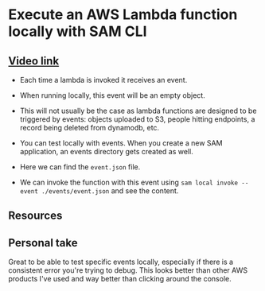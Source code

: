 # Execute an AWS Lambda function locally with SAM CLI

## [Video link](https://egghead.io/lessons/aws-run-a-lambda-function-locally-with-a-custom-event-using-aws-sam-cli?pl=learn-aws-serverless-application-model-aws-sam-framework-from-scratch-baf9)

- Each time a lambda is invoked it receives an event.

- When running locally, this event will be an empty object.

- This will not usually be the case as lambda functions are designed to be triggered by events: objects uploaded to S3, people hitting endpoints, a record being deleted from dynamodb, etc.

- You can test locally with events. When you create a new SAM application, an events directory gets created as well.

- Here we can find the `event.json` file.

- We can invoke the function with this event using `sam local invoke --event ./events/event.json` and see the content.

## Resources

## Personal take

Great to be able to test specific events locally, especially if there is a consistent error you're trying to debug. This looks better than other AWS products I've used and way better than clicking around the console.
